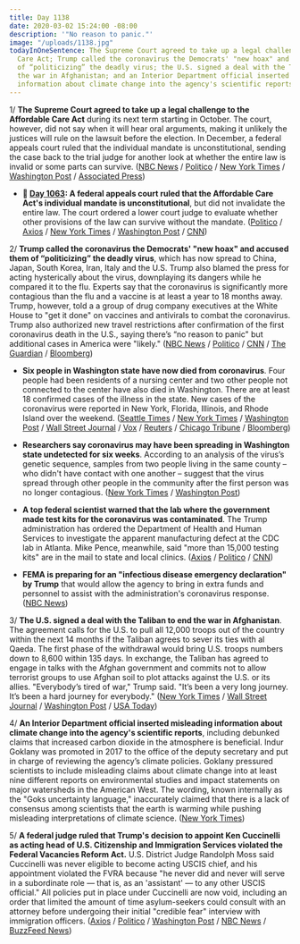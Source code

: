 ```yaml
---
title: Day 1138
date: 2020-03-02 15:24:00 -08:00
description: '"No reason to panic."'
image: "/uploads/1138.jpg"
todayInOneSentence: The Supreme Court agreed to take up a legal challenge to the Affordable
  Care Act; Trump called the coronavirus the Democrats' "new hoax" and accused them
  of “politicizing” the deadly virus; the U.S. signed a deal with the Taliban to end
  the war in Afghanistan; and an Interior Department official inserted misleading
  information about climate change into the agency's scientific reports.
---
```


1/ **The Supreme Court agreed to take up a legal challenge to the Affordable Care Act** during its next term starting in October. The court, however, did not say when it will hear oral arguments, making it unlikely the justices will rule on the lawsuit before the election. In December, a federal appeals court ruled that the individual mandate is unconstitutional, sending the case back to the trial judge for another look at whether the entire law is invalid or some parts can survive. ([NBC News](https://www.nbcnews.com/politics/supreme-court/supreme-court-will-take-challenge-obamacare-s-individual-mandate-n1146901) / [Politico](https://www.politico.com/news/2020/03/02/supreme-court-obamacare-case-118643) / [New York Times](https://www.nytimes.com/2020/03/02/us/supreme-court-obamacare-appeal.html) / [Washington Post](https://www.washingtonpost.com/politics/courts_law/supreme-court-will-once-again-consider-fate-of-affordable-care-act/2020/03/02/40e08a62-5c90-11ea-b014-4fafa866bb81_story.html) / [Associated Press](https://apnews.com/eb725376830b13e2d6f89451d4f5191b))

* **📌 [Day 1063](https://whatthefuckjusthappenedtoday.com/2019/12/18/day-1063/#7-a-federal-appeals-court-ruled-that): A federal appeals court ruled that the Affordable Care Act's individual mandate is unconstitutional**, but did not invalidate the entire law. The court ordered a lower court judge to evaluate whether other provisions of the law can survive without the mandate. ([Politico](https://www.politico.com/news/2019/12/18/court-finds-obamacare-mandate-unconstitutional-sends-case-back-to-lower-court-087389) / [Axios](https://www.axios.com/appeals-court-strikes-down-aca-individual-mandate-8d280f15-8b9d-4ed8-9c55-76569855ab89.html) / [New York Times](https://www.nytimes.com/2019/12/18/health/obamacare-unconstitutional-aca.html) / [Washington Post](https://www.washingtonpost.com/news/politics/wp/2019/12/18/appeals-court-rules-acas-individual-mandate-unconstitutional-asks-lower-court-to-decide-whether-rest-of-law-can-stand-without-it/) / [CNN](https://www.cnn.com/2019/12/18/politics/obamacare-appeal-ruling/index.html))

2/ **Trump called the coronavirus the Democrats' "new hoax" and accused them of “politicizing” the deadly virus**, which has now spread to China, Japan, South Korea, Iran, Italy and the U.S. Trump also blamed the press for acting hysterically about the virus, downplaying its dangers while he compared it to the flu. Experts say that the coronavirus is significantly more contagious than the flu and a vaccine is at least a year to 18 months away. Trump, however, told a a group of drug company executives at the White House to "get it done" on vaccines and antivirals to combat the coronavirus. Trump also authorized new travel restrictions after confirmation of the first coronavirus death in the U.S., saying there’s “no reason to panic" but additional cases in America were "likely." ([NBC News](https://www.nbcnews.com/politics/donald-trump/trump-calls-coronavirus-democrats-new-hoax-n1145721) / [Politico](https://www.politico.com/news/2020/02/28/trump-south-carolina-rally-coronavirus-118269) / [CNN](https://www.cnn.com/2020/02/29/politics/trump-coronavirus-outbreak/) / [The Guardian](https://www.theguardian.com/world/2020/feb/29/joe-biden-trump-coronavirus-hoax-claim) / [Bloomberg](https://www.bloomberg.com/news/articles/2020-03-02/trump-to-visit-u-s-health-agencies-as-coronavirus-deaths-mount)) 

* **Six people in Washington state have now died from coronavirus**. Four people had been residents of a nursing center and two other people not connected to the center have also died in Washington. There are at least 18 confirmed cases of the illness in the state. New cases of the coronavirus were reported in New York, Florida, Illinois, and Rhode Island over the weekend. ([Seattle Times](https://www.seattletimes.com/seattle-news/health/king-county-now-has-14-coronavirus-cases-including-5-deaths/) / [New York Times](https://www.nytimes.com/2020/03/02/us/coronavirus-washington-state.html) / [Washington Post](https://www.washingtonpost.com/world/2020/03/02/coronavirus-live-updates/) / [Wall Street Journal](https://www.wsj.com/articles/coronavirus-spreads-in-u-s-as-rhode-island-confirms-states-first-case-11583080456) / [Vox](https://www.vox.com/policy-and-politics/2020/3/1/21160392/rhode-island-coronavirus-case-trump-travel-restrictions) / [Reuters](https://www.reuters.com/article/us-china-health-usa-new-york-idUSKBN20P037) / [Chicago Tribune](https://www.chicagotribune.com/news/breaking/ct-coronavirus-illinois-20200301-mwmx6kfnwbe3jkbxocah3pni2y-story.html) / [Bloomberg](https://www.bloomberg.com/news/articles/2020-03-02/four-more-patients-die-in-washington-state-prepares-for-spread))

* **Researchers say coronavirus may have been spreading in Washington state undetected for six weeks**. According to an analysis of the virus’s genetic sequence, samples from two people living in the same county – who didn't have contact with one another – suggest that the virus spread through other people in the community after the first person was no longer contagious. ([New York Times](https://www.nytimes.com/2020/03/01/health/coronavirus-washington-spread.html) / [Washington Post](https://www.washingtonpost.com/health/coronavirus-may-have-spread-undetected-for-weeks-in-washington-state/2020/03/01/0f292336-5bcc-11ea-9055-5fa12981bbbf_story.html))

* **A top federal scientist warned that the lab where the government made test kits for the coronavirus was contaminated**. The Trump administration has ordered the Department of Health and Human Services to investigate the apparent manufacturing defect at the CDC lab in Atlanta. Mike Pence, meanwhile, said "more than 15,000 testing kits" are in the mail to state and local clinics. ([Axios](https://www.axios.com/cdc-lab-coronavirus-contaminated-6dc9726d-dea3-423f-b5ad-eb7b1e44c2e2.html) / [Politico](https://www.politico.com/news/2020/03/01/health-officials-probe-coronavirus-cdc-118523) / [CNN](https://www.cnn.com/2020/03/01/politics/mike-pence-coronavirus-testing-kits-cnntv/index.html))

* **FEMA is preparing for an "infectious disease emergency declaration" by Trump** that would allow the agency to bring in extra funds and personnel to assist with the administration's coronavirus response. ([NBC News](https://www.nbcnews.com/news/us-news/fema-prepping-possible-coronavirus-emergency-declaration-n1147016))

3/ **The U.S. signed a deal with the Taliban to end the war in Afghanistan**. The agreement calls for the U.S. to pull all 12,000 troops out of the country within the next 14 months if the Taliban agrees to sever its ties with al Qaeda. The first phase of the withdrawal would bring U.S. troops numbers down to 8,600 within 135 days. In exchange, the Taliban has agreed to engage in talks with the Afghan government and commits not to allow terrorist groups to use Afghan soil to plot attacks against the U.S. or its allies. "Everybody’s tired of war," Trump said. "It’s been a very long journey. It’s been a hard journey for everybody." ([New York Times](https://www.nytimes.com/2020/02/29/world/asia/us-taliban-deal.html) / [Wall Street Journal](https://www.wsj.com/articles/u-s-taliban-set-to-sign-deal-meant-to-end-america-s-longest-war-11582977729) / [Washington Post](https://www.washingtonpost.com/world/asia_pacific/what-you-need-to-know-about-the-us-taliban-peace-deal/2020/02/29/e63e062c-5a67-11ea-8efd-0f904bdd8057_story.html) / [USA Today](https://www.usatoday.com/story/news/politics/2020/02/29/u-s-taliban-sign-deal-peace-talks-begin-u-s-troops-withdraw/4738736002/))

4/ **An Interior Department official inserted misleading information about climate change into the agency's scientific reports**, including debunked claims that increased carbon dioxide in the atmosphere is beneficial. Indur Goklany was promoted in 2017 to the office of the deputy secretary and put in charge of reviewing the agency’s climate policies. Goklany pressured scientists to include misleading claims about climate change into at least nine different reports on environmental studies and impact statements on major watersheds in the American West. The wording, known internally as the "Goks uncertainty language," inaccurately claimed that there is a lack of consensus among scientists that the earth is warming while pushing misleading interpretations of climate science. ([New York Times](https://www.nytimes.com/2020/03/02/climate/goks-uncertainty-language-interior.html))

5/ **A federal judge ruled that Trump's decision to appoint Ken Cuccinelli as acting head of U.S. Citizenship and Immigration Services violated the Federal Vacancies Reform Act.** U.S. District Judge Randolph Moss said Cuccinelli was never eligible to become acting USCIS chief, and his appointment violated the FVRA because "he never did and never will serve in a subordinate role — that is, as an 'assistant' — to any other USCIS official." All policies put in place under Cuccinelli are now void, including an order that limited the amount of time asylum-seekers could consult with an attorney before undergoing their initial "credible fear" interview with immigration officers. ([Axios](https://www.axios.com/federal-court-ken-cuccinelli-illegal-uscis-director-8479c5d1-0130-4477-bf98-a1e23be19ae0.html) / [Politico](https://www.politico.com/news/2020/03/01/federal-judge-cuccinelli-appointment-unlawful-118477) / [Washington Post](https://www.washingtonpost.com/national/ken-cuccinellis-appointment-to-top-immigration-job-was-unlawful-court-rules-invalidating-policy-memos-he-signed/2020/03/01/fdc7fda0-5bea-11ea-8baf-519cedb6ccd9_story.html) / [NBC News](https://www.nbcnews.com/politics/politics-news/judge-rules-immigration-agency-head-cuccinelli-was-unlawfully-named-n1146831) / [BuzzFeed News](https://www.buzzfeednews.com/article/hamedaleaziz/ken-cuccinelli-ucis-appointed-illegally-judge))